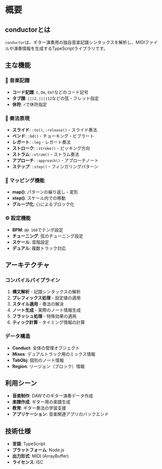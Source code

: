 # 概要

## conductorとは

`conductor`は、ギター演奏用の独自音楽記譜シンタックスを解析し、MIDIファイルや演奏情報を生成するTypeScriptライブラリです。

## 主な機能

### 🎵 音楽記譜
- **コード記譜**: `C`, `Dm`, `Em7`などのコード記号
- **タブ譜**: `|||2`, `||||12`などの弦・フレット指定
- **休符**: `r`で休符指定

### 🎸 奏法表現
- **スライド**: `:to()`, `:release()` - スライド奏法
- **ベンド**: `:bd()` - チョーキング・ビブラート
- **レガート**: `:leg` - レガート奏法
- **ストローク**: `:stroke()` - ピッキング方向
- **ストラム**: `:strum()` - ストラム奏法
- **アプローチ**: `:approach()` - アプローチノート
- **ステップ**: `:step()` - フィンガリングパターン

### 🔄 マッピング機能
- **map()**: パターンの繰り返し・変形
- **step()**: スケール内での移動
- **グループ化**: `{}`によるブロック化

### ⚙️ 設定機能
- **BPM**: `@@ 160`でテンポ設定
- **チューニング**: 弦のチューニング設定
- **スケール**: 音階設定
- **デュアル**: 複数トラック対応

## アーキテクチャ

### コンパイルパイプライン
1. **構文解析** - 記譜シンタックスの解析
2. **プレフィックス処理** - 設定値の適用
3. **スタイル適用** - 奏法の解決
4. **ノート生成** - 実際のノート情報生成
5. **フラッシュ処理** - 特殊効果の適用
6. **ティック計算** - タイミング情報の計算

### データ構造
- **Conduct**: 全体の管理オブジェクト
- **Mixes**: デュアルトラック用のミックス情報
- **TabObj**: 個別のノート情報
- **Region**: リージョン（ブロック）情報

## 利用シーン

- **音楽制作**: DAWでのギター演奏データ作成
- **楽譜作成**: ギター用の楽譜生成
- **教育**: ギター奏法の学習支援
- **アプリケーション**: 音楽関連アプリのバックエンド

## 技術仕様

- **言語**: TypeScript
- **プラットフォーム**: Node.js
- **出力形式**: MIDI (ArrayBuffer)
- **ライセンス**: ISC 